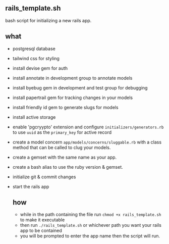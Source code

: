 ## rails_template.sh
bash script for initializing a new rails app.

## what
- postgresql database
- tailwind css for styling
- install devise gem for auth
- install annotate in development group to annotate models
- install byebug gem in development and test group for debugging
- install papertrail gem for tracking changes in your models
- install friendly id gem to generate slugs for models
- install active storage
- enable 'pgcryypto' extension and configure `initializers/generators.rb` to use `uuid` as the `primary_key` for active record
- create a model concern `app/models/concerns/sluggable.rb` with a class method that can be called to clug your models.
- create a gemset with the same name as your app.
- create a bash alias to use the ruby version & gemset.
- initialize git & commit changes
- start the rails app

  ## how
  - while in the path containing the file run `chmod +x rails_template.sh` to make it executable
  - then run `./rails_template.sh` or whichever path you want your rails app to be contained
  - you will be prompted to enter the app name then the script will run.
